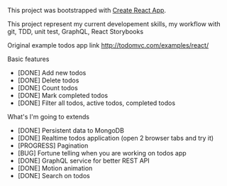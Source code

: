 This project was bootstrapped with [Create React App](https://github.com/facebookincubator/create-react-app).

This project represent my current developement skills, my workflow with git, TDD, unit test, GraphQL, React Storybooks

Original example todos app link
http://todomvc.com/examples/react/

Basic features
- [DONE] Add new todos
- [DONE] Delete todos
- [DONE] Count todos
- [DONE] Mark completed todos
- [DONE] Filter all todos, active todos, completed todos

What's I'm going to extends
- [DONE] Persistent data to MongoDB
- [DONE] Realtime todos application (open 2 browser tabs and try it)
- [PROGRESS] Pagination
- [BUG] Fortune telling when you are working on todos app
- [DONE] GraphQL service for better REST API
- [DONE] Motion animation
- [DONE] Search on todos


